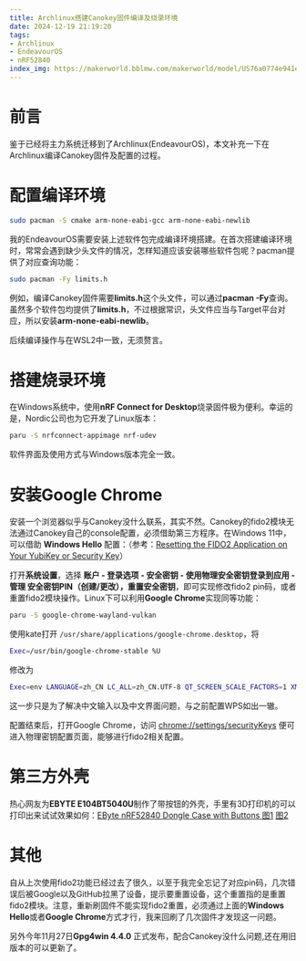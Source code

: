 ```yaml
---
title: Archlinux搭建Canokey固件编译及烧录环境
date: 2024-12-19 21:19:20
tags:
- Archlinux
- EndeavourOS
- nRF52840
index_img: https://makerworld.bblmw.com/makerworld/model/US76a0774e941e4c/design/2024-11-13_3f7e2672efdcb8.jpg?x-oss-process=image/resize,w_1000/format,webp
---
```

# 前言
鉴于已经将主力系统迁移到了Archlinux(EndeavourOS)，本文补充一下在Archlinux编译Canokey固件及配置的过程。
# 配置编译环境
```bash
sudo pacman -S cmake arm-none-eabi-gcc arm-none-eabi-newlib
```
我的EndeavourOS需要安装上述软件包完成编译环境搭建。在首次搭建编译环境时，常常会遇到缺少头文件的情况，怎样知道应该安装哪些软件包呢？pacman提供了对应查询功能：

```bash
sudo pacman -Fy limits.h
```

例如，编译Canokey固件需要**limits.h**这个头文件，可以通过**pacman -Fy**查询。虽然多个软件包均提供了**limits.h**，不过根据常识，头文件应当与Target平台对应，所以安装**arm-none-eabi-newlib**。

后续编译操作与在WSL2中一致，无须赘言。
# 搭建烧录环境
在Windows系统中，使用**nRF Connect for Desktop**烧录固件极为便利。幸运的是，Nordic公司也为它开发了Linux版本：
```bash
paru -S nrfconnect-appimage nrf-udev
```
软件界面及使用方式与Windows版本完全一致。
# 安装Google Chrome
安装一个浏览器似乎与Canokey没什么联系，其实不然。Canokey的fido2模块无法通过Canokey自己的console配置，必须借助第三方程序。在Windows 11中，可以借助 **Windows Hello** 配置：（参考：[Resetting the FIDO2 Application on Your YubiKey or Security Key](https://support.yubico.com/hc/en-us/articles/360016648899-Resetting-the-FIDO2-Application-on-Your-YubiKey-or-Security-Key)）

打开**系统设置**，选择 **账户 - 登录选项 - 安全密钥 - 使用物理安全密钥登录到应用 - 管理  安全密钥PIN（创建/更改），重置安全密钥**，即可实现修改fido2 pin码，或者重置fido2模块操作。Linux下可以利用**Google Chrome**实现同等功能：
```bash
paru -S google-chrome-wayland-vulkan
```
使用kate打开 `/usr/share/applications/google-chrome.desktop`，将
```bash
Exec=/usr/bin/google-chrome-stable %U
```
修改为
```bash
Exec=env LANGUAGE=zh_CN LC_ALL=zh_CN.UTF-8 QT_SCREEN_SCALE_FACTORS=1 XMODIFIERS="@im=fcitx" GTK_IM_MODULE="fcitx" QT_IM_MODULE="fcitx" SDL_IM_MODULE=fcitx GLFW_IM_MODULE=ibus /usr/bin/google-chrome-stable %U
```
这一步只是为了解决中文输入以及中文界面问题，与之前配置WPS如出一辙。

配置结束后，打开Google Chrome，访问 [chrome://settings/securityKeys](chrome://settings/securityKeys) 便可进入物理密钥配置页面，能够进行fido2相关配置。
# 第三方外壳
热心网友为**EBYTE E104BT5040U**制作了带按钮的外壳，手里有3D打印机的可以打印出来试试效果如何：[EByte nRF52840 Dongle Case with Buttons
](https://makerworld.com/en/models/785032#profileId-722680)
[图1](https://makerworld.bblmw.com/makerworld/model/US76a0774e941e4c/design/2024-11-13_5636ec5c156af8.jpg?x-oss-process=image/resize,w_1000/format,webp "图1")
[图2](https://makerworld.bblmw.com/makerworld/model/US76a0774e941e4c/design/2024-11-13_3f7e2672efdcb8.jpg?x-oss-process=image/resize,w_1000/format,webp "图2")
# 其他
自从上次使用fido2功能已经过去了很久，以至于我完全忘记了对应pin码，几次错误后被Google以及GitHub拉黑了设备，提示要重置设备，这个重置指的是重置fido2模块。注意，重新刷固件不能实现fido2重置，必须通过上面的**Windows Hello**或者**Google Chrome**方式才行，我来回刷了几次固件才发现这一问题。

另外今年11月27日**Gpg4win 4.4.0** 正式发布，配合Canokey没什么问题,还在用旧版本的可以更新了。
